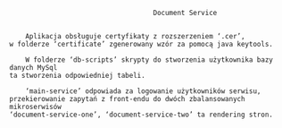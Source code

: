                                         Document Service


	    Aplikacja obsługuje certyfikaty z rozszerzeniem ‘.cer’, 
    w folderze ‘certificate’ zgenerowany wzór za pomocą java keytools.

	    W folderze ‘db-scripts’ skrypty do stworzenia użytkownika bazy danych MySql 
    ta stworzenia odpowiedniej tabeli.

	    ‘main-service’ odpowiada za logowanie użytkowników serwisu, 
    przekierowanie zapytań z front-endu do dwóch zbalansowanych mikroserwisów 
    ‘document-service-one’, ‘document-service-two’ ta rendering stron. 
